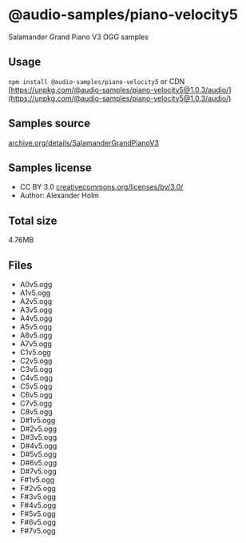 # @audio-samples/piano-velocity5

Salamander Grand Piano V3 OGG samples

## Usage

`npm install @audio-samples/piano-velocity5` or CDN [https://unpkg.com/@audio-samples/piano-velocity5@1.0.3/audio/](https://unpkg.com/@audio-samples/piano-velocity5@1.0.3/audio/)

## Samples source

[archive.org/details/SalamanderGrandPianoV3](https://archive.org/details/SalamanderGrandPianoV3)

## Samples license

- CC BY 3.0 [creativecommons.org/licenses/by/3.0/](http://creativecommons.org/licenses/by/3.0/)
- Author: Alexander Holm 

## Total size

4.76MB

## Files

- A0v5.ogg
- A1v5.ogg
- A2v5.ogg
- A3v5.ogg
- A4v5.ogg
- A5v5.ogg
- A6v5.ogg
- A7v5.ogg
- C1v5.ogg
- C2v5.ogg
- C3v5.ogg
- C4v5.ogg
- C5v5.ogg
- C6v5.ogg
- C7v5.ogg
- C8v5.ogg
- D#1v5.ogg
- D#2v5.ogg
- D#3v5.ogg
- D#4v5.ogg
- D#5v5.ogg
- D#6v5.ogg
- D#7v5.ogg
- F#1v5.ogg
- F#2v5.ogg
- F#3v5.ogg
- F#4v5.ogg
- F#5v5.ogg
- F#6v5.ogg
- F#7v5.ogg